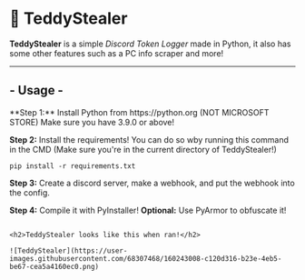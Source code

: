 # 🧸 TeddyStealer
**TeddyStealer** is a simple *Discord Token Logger* made in Python, it also has some other features such as a PC info scraper and more!

---

<h2>- Usage -</h2>
**Step 1:**
Install Python from https://python.org (NOT MICROSOFT STORE)
Make sure you have 3.9.0 or above!

**Step 2:**
Install the requirements!
You can do so wby running this command in the CMD (Make sure you're in the current directory of TeddyStealer!)

```
pip install -r requirements.txt
```

**Step 3:**
Create a discord server, make a webhook, and put the webhook into the config.

**Step 4:**
Compile it with PyInstaller!
**Optional:** Use PyArmor to obfuscate it!

```

<h2>TeddyStealer looks like this when ran!</h2>

![TeddyStealer](https://user-images.githubusercontent.com/68307468/160243008-c120d316-b23e-4eb5-be67-cea5a4160ec0.png)
